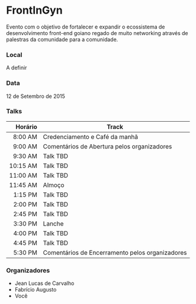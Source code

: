 # FrontInGyn

Evento com o objetivo de fortalecer e expandir o ecossistema de desenvolvimento front-end goiano regado de muito networking através de palestras da comunidade para a comunidade.

### Local
A definir

### Data
12 de Setembro de 2015

### Talks
| Horário | Track|
| --------------: |-------------|
| 8:00 AM | Credenciamento e Café da manhã |
| 9:00 AM | Comentários de Abertura pelos organizadores |
| 9:30 AM | Talk TBD |
| 10:15 AM | Talk TBD |
| 11:00 AM | Talk TBD |
| 11:45 AM | Almoço |
| 1:15 PM | Talk TBD |
| 2:00 PM | Talk TBD |
| 2:45 PM | Talk TBD |
| 3:30 PM | Lanche |
| 4:00 PM | Talk TBD |
| 4:45 PM | Talk TBD |
| 5:30 PM | Comentários de Encerramento pelos organizadores |

### Organizadores
- Jean Lucas de Carvalho
- Fabrício Augusto
- Você
